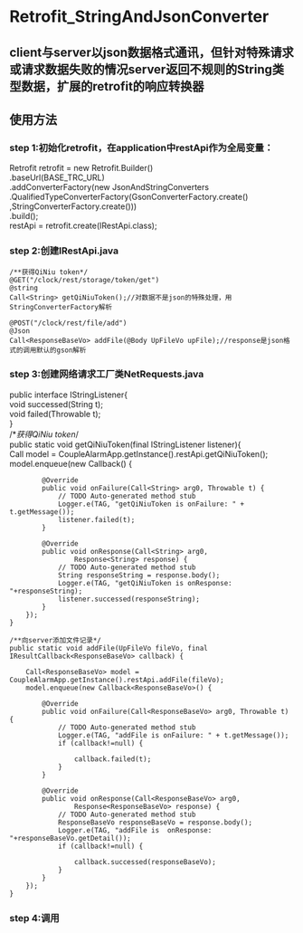 # Retrofit_StringAndJsonConverter
## client与server以json数据格式通讯，但针对特殊请求或请求数据失败的情况server返回不规则的String类型数据，扩展的retrofit的响应转换器

## 使用方法
### step 1:初始化retrofit，在application中restApi作为全局变量：
  Retrofit retrofit = new Retrofit.Builder()  
  		.baseUrl(BASE_TRC_URL)  
  		.addConverterFactory(new JsonAndStringConverters  
  				.QualifiedTypeConverterFactory(GsonConverterFactory.create()  
  						,StringConverterFactory.create()))  
  						.build();  
  restApi = retrofit.create(IRestApi.class);  

### step 2:创建IRestApi.java 
	/**获得QiNiu token*/  
	@GET("/clock/rest/storage/token/get")  
	@string  
	Call<String> getQiNiuToken();//对数据不是json的特殊处理，用StringConverterFactory解析  
	
	@POST("/clock/rest/file/add")  
	@Json  
	Call<ResponseBaseVo> addFile(@Body UpFileVo upFile);//response是json格式的调用默认的gson解析  

### step 3:创建网络请求工厂类NetRequests.java  
public interface IStringListener{  
		void successed(String t);  
		void failed(Throwable t);  
	}  
	/**获得QiNiu token*/  
	public static void getQiNiuToken(final IStringListener listener){  
		Call<String> model = CoupleAlarmApp.getInstance().restApi.getQiNiuToken();  
		model.enqueue(new Callback<String>() {  

			@Override
			public void onFailure(Call<String> arg0, Throwable t) {
				// TODO Auto-generated method stub
				Logger.e(TAG, "getQiNiuToken is onFailure: " + t.getMessage());
				listener.failed(t);
			}

			@Override
			public void onResponse(Call<String> arg0,
					Response<String> response) {
				// TODO Auto-generated method stub
				String responseString = response.body();
				Logger.e(TAG, "getQiNiuToken is onResponse: "+responseString);
				listener.successed(responseString);
			}
		});
	}

	/**向server添加文件记录*/  
	public static void addFile(UpFileVo fileVo, final IResultCallback<ResponseBaseVo> callback) {

		Call<ResponseBaseVo> model = CoupleAlarmApp.getInstance().restApi.addFile(fileVo);
		model.enqueue(new Callback<ResponseBaseVo>() {

			@Override
			public void onFailure(Call<ResponseBaseVo> arg0, Throwable t) {
				// TODO Auto-generated method stub
				Logger.e(TAG, "addFile is onFailure: " + t.getMessage());
				if (callback!=null) {

					callback.failed(t);
				}
			}

			@Override
			public void onResponse(Call<ResponseBaseVo> arg0,
					Response<ResponseBaseVo> response) {
				// TODO Auto-generated method stub
				ResponseBaseVo responseBaseVo = response.body();
				Logger.e(TAG, "addFile is  onResponse: "+responseBaseVo.getDetail());
				if (callback!=null) {

					callback.successed(responseBaseVo);
				}
			}
		});
	}
### step 4:调用
